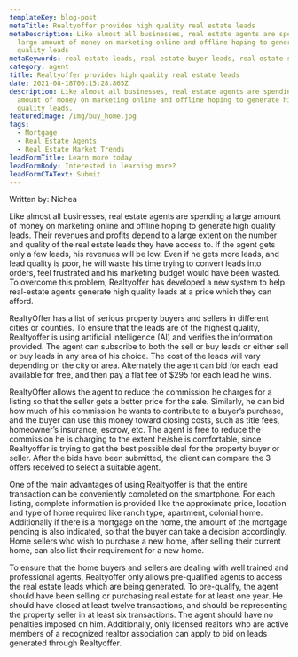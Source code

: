 ```yaml
---
templateKey: blog-post
metaTitle: Realtyoffer provides high quality real estate leads
metaDescription: Like almost all businesses, real estate agents are spending a
  large amount of money on marketing online and offline hoping to generate high
  quality leads
metaKeywords: real estate leads, real estate buyer leads, real estate seller leads
category: agent
title: Realtyoffer provides high quality real estate leads
date: 2021-08-18T06:15:28.865Z
description: Like almost all businesses, real estate agents are spending a large
  amount of money on marketing online and offline hoping to generate high
  quality leads.
featuredimage: /img/buy_home.jpg
tags:
  - Mortgage
  - Real Estate Agents
  - Real Estate Market Trends
leadFormTitle: Learn more today
leadFormBody: Interested in learning more?
leadFormCTAText: Submit
---
```

Written by: Nichea

Like almost all businesses, real estate agents are spending a large amount of money on marketing online and offline hoping to generate high quality leads. Their revenues and profits depend to a large extent on the number and quality of the real estate leads they have access to. If the agent gets only a few leads, his revenues will be low. Even if he gets more leads, and lead quality is poor, he will waste his time trying to convert leads into orders, feel frustrated and his marketing budget would have been wasted. To overcome this problem, Realtyoffer has developed a new system to help real-estate agents generate high quality leads at a price which they can afford. 

RealtyOffer has a list of serious property buyers and sellers in different cities or counties. To ensure that the leads are of the highest quality, Realtyoffer is using artificial intelligence (AI) and verifies the information provided. The agent can subscribe to both the sell or buy leads or either sell or buy leads in any area of his choice. The cost of the leads will vary depending on the city or area. Alternately the agent can bid for each lead available for free, and then pay a flat fee of $295 for each lead he wins.

RealtyOffer allows the agent to reduce the commission he charges for a listing so that the seller gets a better price for the sale. Similarly, he can bid how much of his commission he wants to contribute to a buyer’s purchase, and the buyer can use this money toward closing costs, such as title fees, homeowner’s insurance, escrow, etc. The agent is free to reduce the commission he is charging to the extent he/she is comfortable, since Realtyoffer is trying to get the best possible deal for the property buyer or seller. After the bids have been submitted, the client can compare the 3 offers received to select a suitable agent.

One of the main advantages of using Realtyoffer is that the entire transaction can be conveniently completed on the smartphone. For each listing, complete information is provided like the approximate price, location and type of home required like ranch type, apartment, colonial home. Additionally if there is a mortgage on the home, the amount of the mortgage pending is also indicated, so that the buyer can take a decision accordingly. Home sellers who wish to purchase a new home, after selling their current home, can also list their requirement for a new home.

To ensure that the home buyers and sellers are dealing with well trained and professional agents, Realtyoffer only allows pre-qualified agents to access the real estate leads which are being generated. To pre-qualify, the agent should have been selling or purchasing real estate for at least one year. He should have closed at least twelve transactions, and should be representing the property seller in at least six transactions. The agent should have no penalties imposed on him. Additionally, only licensed realtors who are active members of a recognized realtor association can apply to bid on leads generated through Realtyoffer.